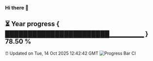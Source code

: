 ### Hi there 👋
⏳ Year progress { ███████████████████████▁▁▁▁▁▁▁ } 78.50 %
---
⏰ Updated on Tue, 14 Oct 2025 12:42:42 GMT
![Progress Bar CI](https://github.com/liununu/liununu/workflows/Progress%20Bar%20CI/badge.svg)
